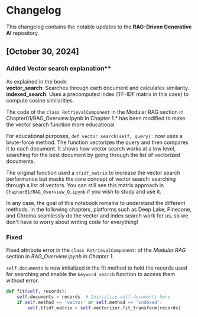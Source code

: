 # Changelog

This changelog contains the notable updates to the **RAG-Driven Generative AI** repository.



## [October 30, 2024]

### Added Vector search explanation**

As explained in the book:    
**vector_search**: Searches through each document and calculates similarity.     
**indexed_search**: Uses a precomputed index (TF-IDF matrix in this case) to compute cosine similarities.

The code of the `class RetrievalComponent` in the Modular RAG section in Chapter01/RAG_Overview.ipynb in Chapter 1.* has been modified to make the vector search function more educational.

For educational purposes,  `def vector_search(self, query):` now uses a brute-force method. The function vectorizes the query and then compares it to each document. It shows how vector search works at a low level, searching for the best document by going through the list of vectorized documents.

The original function used a `tfidf_matrix` to increase the vector search performance but masks the core concept of vector search: searching through a list of vectors. You can still see this matrix approach in `Chapter01/RAG_Overview_O.ipynb` if you wish to study and use it. 

In any case, the goal of this notebook remains to understand the different methods. In the following chapters, platforms such as Deep Lake, Pinecone, and Chroma seamlessly do the vector and index search work for us, so we don't have to worry about writing code for everything!


### Fixed
Fixed attribute error in the `class RetrievalComponent`: of the *Modular RAG* section in *RAG_Overview.ipynb in Chapter 1.*

`self.documents` is now initialized in the fit method to hold the records used for searching and enable the `keyword_search` function to access them without error.   

```python
def fit(self, records):
    self.documents = records  # Initialize self.documents here
    if self.method == 'vector' or self.method == 'indexed':
        self.tfidf_matrix = self.vectorizer.fit_transform(records)
```
    


